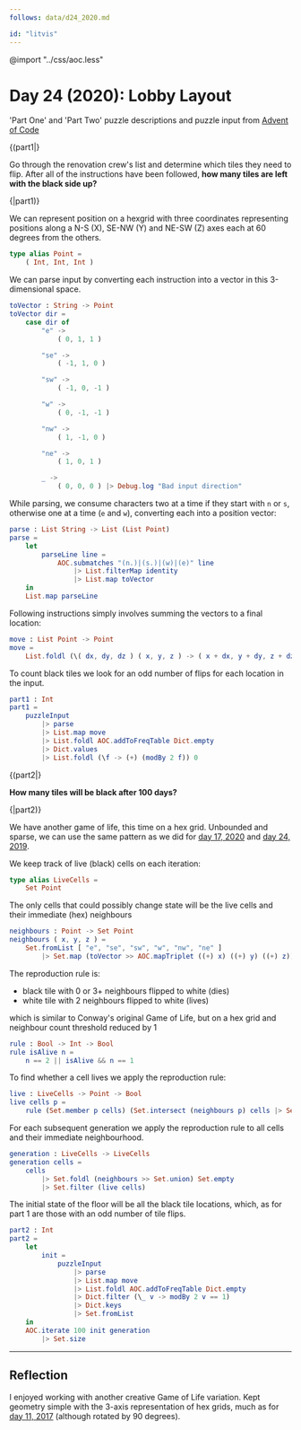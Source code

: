 ```yaml
---
follows: data/d24_2020.md

id: "litvis"
---
```


@import "../css/aoc.less"

# Day 24 (2020): Lobby Layout

'Part One' and 'Part Two' puzzle descriptions and puzzle input from [Advent of Code](https://adventofcode.com/2020/day/24)

{(part1|}

Go through the renovation crew's list and determine which tiles they need to flip. After all of the instructions have been followed, **how many tiles are left with the black side up?**

{|part1)}

We can represent position on a hexgrid with three coordinates representing positions along a N-S (X), SE-NW (Y) and NE-SW (Z) axes each at 60 degrees from the others.

```elm {l}
type alias Point =
    ( Int, Int, Int )
```

We can parse input by converting each instruction into a vector in this 3-dimensional space.

```elm {l}
toVector : String -> Point
toVector dir =
    case dir of
        "e" ->
            ( 0, 1, 1 )

        "se" ->
            ( -1, 1, 0 )

        "sw" ->
            ( -1, 0, -1 )

        "w" ->
            ( 0, -1, -1 )

        "nw" ->
            ( 1, -1, 0 )

        "ne" ->
            ( 1, 0, 1 )

        _ ->
            ( 0, 0, 0 ) |> Debug.log "Bad input direction"
```

While parsing, we consume characters two at a time if they start with `n` or `s`, otherwise one at a time (`e` and `w`), converting each into a position vector:

```elm {l}
parse : List String -> List (List Point)
parse =
    let
        parseLine line =
            AOC.submatches "(n.)|(s.)|(w)|(e)" line
                |> List.filterMap identity
                |> List.map toVector
    in
    List.map parseLine
```

Following instructions simply involves summing the vectors to a final location:

```elm {l}
move : List Point -> Point
move =
    List.foldl (\( dx, dy, dz ) ( x, y, z ) -> ( x + dx, y + dy, z + dz )) ( 0, 0, 0 )
```

To count black tiles we look for an odd number of flips for each location in the input.

```elm {l r}
part1 : Int
part1 =
    puzzleInput
        |> parse
        |> List.map move
        |> List.foldl AOC.addToFreqTable Dict.empty
        |> Dict.values
        |> List.foldl (\f -> (+) (modBy 2 f)) 0
```

{(part2|}

**How many tiles will be black after 100 days?**

{|part2)}

We have another game of life, this time on a hex grid. Unbounded and sparse, we can use the same pattern as we did for [day 17, 2020](d17_2020.md) and [day 24, 2019](../2019/d24_2019.md).

We keep track of live (black) cells on each iteration:

```elm {l}
type alias LiveCells =
    Set Point
```

The only cells that could possibly change state will be the live cells and their immediate (hex) neighbours

```elm {l}
neighbours : Point -> Set Point
neighbours ( x, y, z ) =
    Set.fromList [ "e", "se", "sw", "w", "nw", "ne" ]
        |> Set.map (toVector >> AOC.mapTriplet ((+) x) ((+) y) ((+) z))
```

The reproduction rule is:

- black tile with 0 or 3+ neighbours flipped to white (dies)
- white tile with 2 neighbours flipped to white (lives)

which is similar to Conway's original Game of Life, but on a hex grid and neighbour count threshold reduced by 1

```elm {l}
rule : Bool -> Int -> Bool
rule isAlive n =
    n == 2 || isAlive && n == 1
```

To find whether a cell lives we apply the reproduction rule:

```elm {l}
live : LiveCells -> Point -> Bool
live cells p =
    rule (Set.member p cells) (Set.intersect (neighbours p) cells |> Set.size)
```

For each subsequent generation we apply the reproduction rule to all cells and their immediate neighbourhood.

```elm {l}
generation : LiveCells -> LiveCells
generation cells =
    cells
        |> Set.foldl (neighbours >> Set.union) Set.empty
        |> Set.filter (live cells)
```

The initial state of the floor will be all the black tile locations, which, as for part 1 are those with an odd number of tile flips.

```elm {l r}
part2 : Int
part2 =
    let
        init =
            puzzleInput
                |> parse
                |> List.map move
                |> List.foldl AOC.addToFreqTable Dict.empty
                |> Dict.filter (\_ v -> modBy 2 v == 1)
                |> Dict.keys
                |> Set.fromList
    in
    AOC.iterate 100 init generation
        |> Set.size
```

---

## Reflection

I enjoyed working with another creative Game of Life variation. Kept geometry simple with the 3-axis representation of hex grids, much as for [day 11, 2017](../2017/d11_2017.md) (although rotated by 90 degrees).
